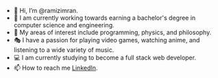 - 👋 Hi, I’m @ramizimran.
- 📖 I am currently working towards earning a bachelor's degree in computer science and engineering.
- 💖 My areas of interest include programming, physics, and philosophy.
- 🎭 I have a passion for playing video games, watching anime, and listening to a wide variety of music.
- 💻 I am currently studying to become a full stack web developer.
- 📫 How to reach me [LinkedIn](https://www.linkedin.com/in/ramizimran/).
